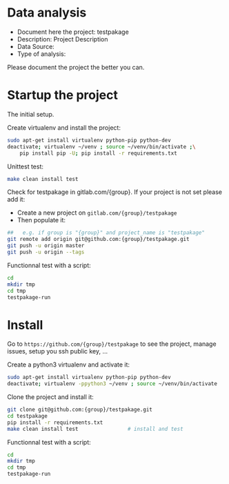 # Data analysis
- Document here the project: testpakage
- Description: Project Description
- Data Source:
- Type of analysis:

Please document the project the better you can.

# Startup the project

The initial setup.

Create virtualenv and install the project:
```bash
sudo apt-get install virtualenv python-pip python-dev
deactivate; virtualenv ~/venv ; source ~/venv/bin/activate ;\
    pip install pip -U; pip install -r requirements.txt
```

Unittest test:
```bash
make clean install test
```

Check for testpakage in gitlab.com/{group}.
If your project is not set please add it:

- Create a new project on `gitlab.com/{group}/testpakage`
- Then populate it:

```bash
##   e.g. if group is "{group}" and project_name is "testpakage"
git remote add origin git@github.com:{group}/testpakage.git
git push -u origin master
git push -u origin --tags
```

Functionnal test with a script:

```bash
cd
mkdir tmp
cd tmp
testpakage-run
```

# Install

Go to `https://github.com/{group}/testpakage` to see the project, manage issues,
setup you ssh public key, ...

Create a python3 virtualenv and activate it:

```bash
sudo apt-get install virtualenv python-pip python-dev
deactivate; virtualenv -ppython3 ~/venv ; source ~/venv/bin/activate
```

Clone the project and install it:

```bash
git clone git@github.com:{group}/testpakage.git
cd testpakage
pip install -r requirements.txt
make clean install test                # install and test
```
Functionnal test with a script:

```bash
cd
mkdir tmp
cd tmp
testpakage-run
```
